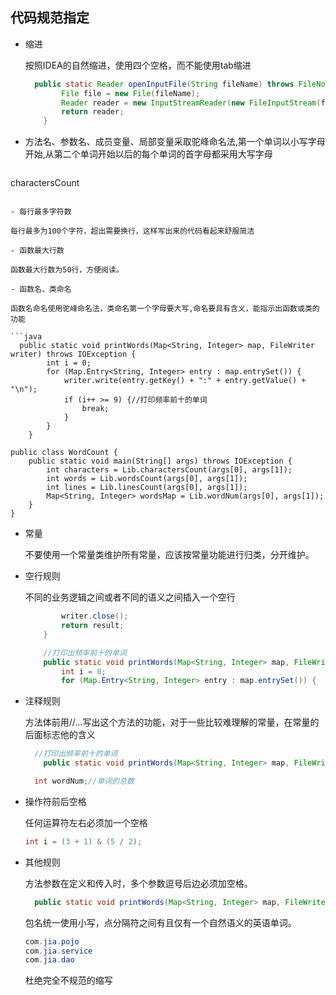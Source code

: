 ## 代码规范指定

- 缩进

  按照IDEA的自然缩进，使用四个空格，而不能使用tab缩进

  ```java
  	public static Reader openInputFile(String fileName) throws FileNotFoundException {
          File file = new File(fileName);
          Reader reader = new InputStreamReader(new FileInputStream(file));
          return reader;
      }
  ```

- 方法名、参数名、成员变量、局部变量采取驼峰命名法,第一个单词以小写字母开始,从第二个单词开始以后的每个单词的首字母都采用大写字母

  ```java
charactersCount
  ```
  
- 每行最多字符数

  每行最多为100个字符，超出需要换行，这样写出来的代码看起来舒服简洁
  
- 函数最大行数

  函数最大行数为50行，方便阅读。

- 函数名、类命名

  函数名命名使用驼峰命名法，类命名第一个字母要大写,命名要具有含义，能指示出函数或类的功能

  ```java
  	public static void printWords(Map<String, Integer> map, FileWriter writer) throws IOException {
          int i = 0;
          for (Map.Entry<String, Integer> entry : map.entrySet()) {
              writer.write(entry.getKey() + ":" + entry.getValue() + "\n");
              if (i++ >= 9) {//打印频率前十的单词
                  break;
              }
          }
      }
  
  public class WordCount {
      public static void main(String[] args) throws IOException {
          int characters = Lib.charactersCount(args[0], args[1]);
          int words = Lib.wordsCount(args[0], args[1]);
          int lines = Lib.linesCount(args[0], args[1]);
          Map<String, Integer> wordsMap = Lib.wordNum(args[0], args[1]);
      }
  }
  ```

- 常量

  不要使用一个常量类维护所有常量，应该按常量功能进行归类，分开维护。

- 空行规则

  不同的业务逻辑之间或者不同的语义之间插入一个空行

  ```java
          writer.close();
          return result;
      }
  
      //打印出频率前十的单词
      public static void printWords(Map<String, Integer> map, FileWriter writer) throws IOException {
          int i = 0;
          for (Map.Entry<String, Integer> entry : map.entrySet()) {
  ```

- 注释规则

  方法体前用//...写出这个方法的功能，对于一些比较难理解的常量，在常量的后面标志他的含义

  ```java
  	//打印出频率前十的单词
      public static void printWords(Map<String, Integer> map, FileWriter writer) throws IOException {}
  
  	int wordNum;//单词的总数
  ```

- 操作符前后空格

  任何运算符左右必须加一个空格

  ```java
  int i = (3 + 1) & (5 / 2);
  ```

- 其他规则

  方法参数在定义和传入时，多个参数逗号后边必须加空格。

  ```java
  	public static void printWords(Map<String, Integer> map, FileWriter writer) throws IOException {
  ```

  包名统一使用小写，点分隔符之间有且仅有一个自然语义的英语单词。

  ```java
  com.jia.pojo
  com.jia.service
  com.jia.dao
  ```

  杜绝完全不规范的缩写

  